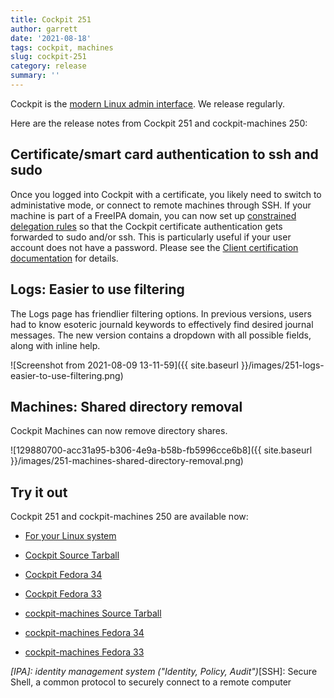 ```yaml
---
title: Cockpit 251
author: garrett
date: '2021-08-18'
tags: cockpit, machines
slug: cockpit-251
category: release
summary: ''
---
```


Cockpit is the [modern Linux admin interface](https://cockpit-project.org/).
We release regularly.

Here are the release notes from Cockpit 251 and cockpit-machines 250:


## Certificate/smart card authentication to ssh and sudo

Once you logged into Cockpit with a certificate, you likely need to switch to administative mode, or connect to remote machines through SSH. If your machine is part of a FreeIPA domain, you can now set up [constrained delegation rules](https://www.freeipa.org/page/V4/Service_Constraint_Delegation) so that the Cockpit certificate authentication gets forwarded to sudo and/or ssh. This is particularly useful if your user account does not have a password. Please see the [Client certification documentation](https://cockpit-project.org/guide/latest/cert-authentication.html) for details.

## Logs: Easier to use filtering

The Logs page has friendlier filtering options. In previous versions, users had to know esoteric journald keywords to effectively find desired journal messages. The new version contains a dropdown with all possible fields, along with inline help.

![Screenshot from 2021-08-09 13-11-59]({{ site.baseurl }}/images/251-logs-easier-to-use-filtering.png)

## Machines: Shared directory removal

Cockpit Machines can now remove directory shares.

![129880700-acc31a95-b306-4e9a-b58b-fb5996cce6b8]({{ site.baseurl }}/images/251-machines-shared-directory-removal.png)


## Try it out

Cockpit 251 and cockpit-machines 250 are available now:

* [For your Linux system](https://cockpit-project.org/running.html)

* [Cockpit Source Tarball](https://github.com/cockpit-project/cockpit/releases/tag/251)
* [Cockpit Fedora 34](https://bodhi.fedoraproject.org/updates/?releases=F34&packages=cockpit)
* [Cockpit Fedora 33](https://bodhi.fedoraproject.org/updates/?releases=F33&packages=cockpit)
* [cockpit-machines Source Tarball](https://github.com/cockpit-project/cockpit-machines/releases/tag/250)
* [cockpit-machines Fedora 34](https://bodhi.fedoraproject.org/updates/?releases=F34&packages=cockpit-machines)
* [cockpit-machines Fedora 33](https://bodhi.fedoraproject.org/updates/?releases=F33&packages=cockpit-machines)

*[IPA]: identity management system ("Identity, Policy, Audit")*[SSH]: Secure Shell, a common protocol to securely connect to a remote computer